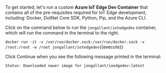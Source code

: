 To get started, let's run a custom **Azure IoT Edge Dev Container** that contains all of the pre-requisites required for IoT Edge development, including: Docker, DotNet Core SDK, Python, Pip, and the Azure CLI.

Click on the command below to run the `jongallant/iotedgedev` container, which will run the command in the terminal to the right.

`docker run -it -v /var/run/docker.sock:/var/run/docker.sock -v /root:/root -w /root jongallant/iotedgedev`{{execute}}

Click Continue when you see the following message printed in the terminal:

`Status: Downloaded newer image for jongallant/ioedgedev:latest`
